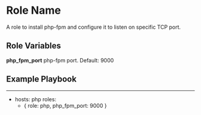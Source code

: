 Role Name
=========

A role to install php-fpm and configure it to listen on specific TCP port.

Role Variables
--------------

**php_fpm_port** php-fpm port. Default: 9000

Example Playbook
----------------

---
- hosts: php
  roles:
    - { role: php, php_fpm_port: 9000 }
